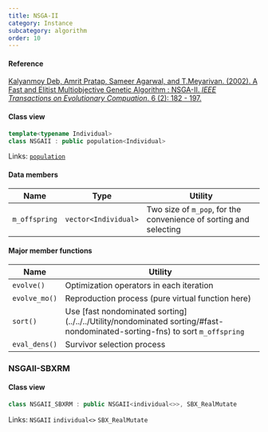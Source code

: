 ```yaml
---
title: NSGA-II
category: Instance
subcategory: algorithm
order: 10
---
```


#### Reference

[Kalyanmoy Deb, Amrit Pratap, Sameer Agarwal, and T.Meyarivan. (2002).
A Fast and Elitist Multiobjective Genetic Algorithm : NSGA-II.
*IEEE Transactions on Evolutionary Compuation*. 6 (2): 182 - 197.](https://doi.org/10.1109/4235.996017)

#### Class view

```c++
template<typename Individual>
class NSGAII : public population<Individual>
```
Links: [`population`](../../../Core/algorithm/population)

#### Data members

|Name|Type|Utility|
|-|-|-|
|`m_offspring`|`vector<Individual>`|Two size of `m_pop`, for the convenience of sorting and selecting|

#### Major member functions

|Name|Utility|
|-|-|
|`evolve()`|Optimization operators in each iteration|
|`evolve_mo()`|Reproduction process (pure virtual function here)|
|`sort()`|Use [fast nondominated sorting](../../../Utility/nondominated sorting/#fast-nondominated-sorting-fns) to sort `m_offspring`|
|`eval_dens()`|Survivor selection process|

### NSGAII-SBXRM

#### Class view

```c++
class NSGAII_SBXRM : public NSGAII<individual<>>, SBX_RealMutate
```
Links: `NSGAII` `individual<>` `SBX_RealMutate`